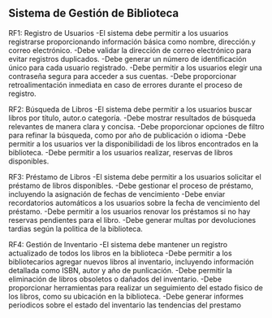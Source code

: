 ## Sistema de Gestión de Biblioteca

RF1: Registro de Usuarios
-El sistema debe permitir a los usuarios registrarse proporcionando información básica como nombre,
dirección.y correo electrónico.
-Debe validar la dirección de correo electrónico para evitar registros duplicados.
-Debe generar un número de identificación único para cada usuario registrado.
-Debe permitir a los usuarios elegir una contraseña segura para acceder a sus cuentas.
-Debe proporcionar retroalimentación inmediata en caso de errores durante el proceso de registro.

RF2: Búsqueda de Libros
-El sistema debe permitir a los usuarios buscar libros por título, autor.o categoría.
-Debe mostrar resultados de búsqueda relevantes de manera clara y concisa.
-Debe proporcionar opciones de filtro para refinar la búsqueda, como por año de publicación o idioma
-Debe permitir a los usuarios ver la disponibilidadi de los libros encontrados en la biblioteca.
-Debe permitir a los usuarios realizar, reservas de libros disponibles.

RF3: Préstamo de Libros
-El sistema debe permitir a los usuarios solicitar el préstamo de libros disponibles.
-Debe gestionar el proceso de préstamo, incluyendo la asignación de fechas de vencimiento
-Debe enviar recordatorios automáticos a los usuarios sobre la fecha de vencimiento del préstamo.
-Debe permitir a los usuarios renovar los préstamos si no hay reservas pendientes para el libro.
-Debe generar multas por devoluciones tardias según la politica de la biblioteca.

RF4: Gestión de Inventario
-El sistema debe mantener un registro actualizado de todos los libros en la biblioteca
-Debe permitir a los bibliotecarios agregar nuevos libros al inventario, incluyendo información detallada
como ISBN, autor y año de punlicación.
-Debe permitir la eliminación de libros obsoletos o dañados del inventario.
-Debe proporcionar herramientas para realizar un seguimiento del estado fisico de los libros, como su ubicación en la biblioteca.
-Debe generar informes periodicos sobre el estado del inventario las tendencias del prestamo